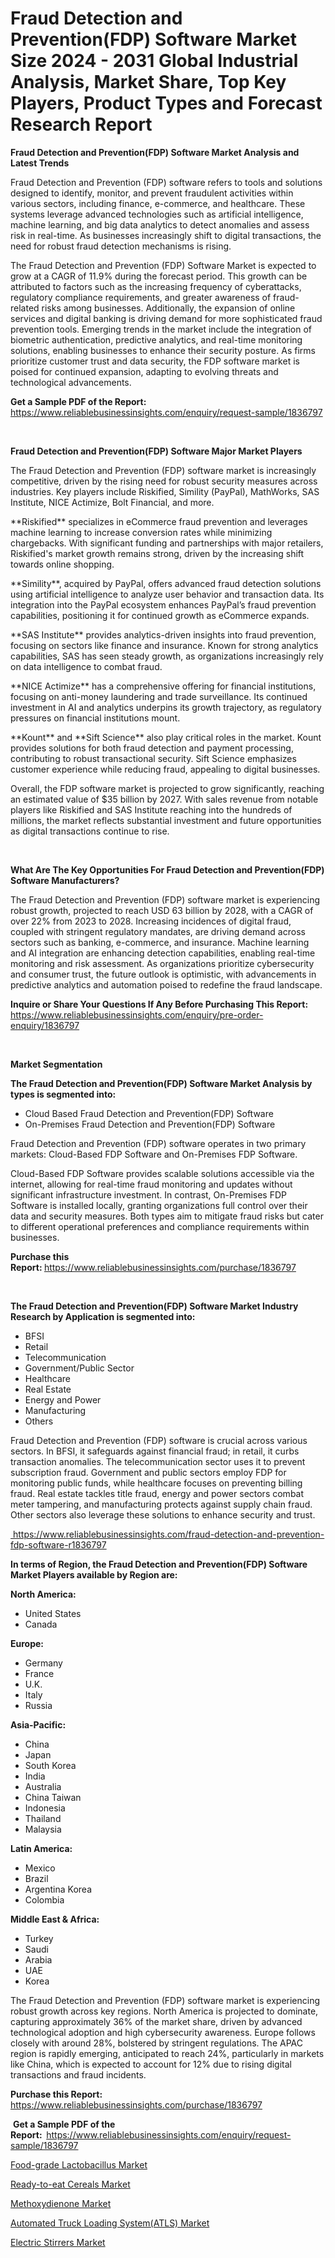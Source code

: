 <p><h1>Fraud Detection and Prevention(FDP) Software Market Size 2024 - 2031 Global Industrial Analysis, Market Share, Top Key Players, Product Types and Forecast Research Report</h1></p><p><strong>Fraud Detection and Prevention(FDP) Software Market Analysis and Latest Trends</strong></p>
<p><p>Fraud Detection and Prevention (FDP) software refers to tools and solutions designed to identify, monitor, and prevent fraudulent activities within various sectors, including finance, e-commerce, and healthcare. These systems leverage advanced technologies such as artificial intelligence, machine learning, and big data analytics to detect anomalies and assess risk in real-time. As businesses increasingly shift to digital transactions, the need for robust fraud detection mechanisms is rising.</p><p>The Fraud Detection and Prevention (FDP) Software Market is expected to grow at a CAGR of 11.9% during the forecast period. This growth can be attributed to factors such as the increasing frequency of cyberattacks, regulatory compliance requirements, and greater awareness of fraud-related risks among businesses. Additionally, the expansion of online services and digital banking is driving demand for more sophisticated fraud prevention tools. Emerging trends in the market include the integration of biometric authentication, predictive analytics, and real-time monitoring solutions, enabling businesses to enhance their security posture. As firms prioritize customer trust and data security, the FDP software market is poised for continued expansion, adapting to evolving threats and technological advancements.</p></p>
<p><strong>Get a Sample PDF of the Report:&nbsp;</strong> <a href="https://www.reliablebusinessinsights.com/enquiry/request-sample/1836797?utm_campaign=63&utm_medium=2&utm_source=Github&utm_content=ia&utm_term=19102024&utm_id=fraud-detection-and-preventionfdp-software">https://www.reliablebusinessinsights.com/enquiry/request-sample/1836797</a></p>
<p>&nbsp;</p>
<p><strong>Fraud Detection and Prevention(FDP) Software Major Market Players</strong></p>
<p><p>The Fraud Detection and Prevention (FDP) software market is increasingly competitive, driven by the rising need for robust security measures across industries. Key players include Riskified, Simility (PayPal), MathWorks, SAS Institute, NICE Actimize, Bolt Financial, and more.</p><p>**Riskified** specializes in eCommerce fraud prevention and leverages machine learning to increase conversion rates while minimizing chargebacks. With significant funding and partnerships with major retailers, Riskified's market growth remains strong, driven by the increasing shift towards online shopping.</p><p>**Simility**, acquired by PayPal, offers advanced fraud detection solutions using artificial intelligence to analyze user behavior and transaction data. Its integration into the PayPal ecosystem enhances PayPal’s fraud prevention capabilities, positioning it for continued growth as eCommerce expands.</p><p>**SAS Institute** provides analytics-driven insights into fraud prevention, focusing on sectors like finance and insurance. Known for strong analytics capabilities, SAS has seen steady growth, as organizations increasingly rely on data intelligence to combat fraud.</p><p>**NICE Actimize** has a comprehensive offering for financial institutions, focusing on anti-money laundering and trade surveillance. Its continued investment in AI and analytics underpins its growth trajectory, as regulatory pressures on financial institutions mount.</p><p>**Kount** and **Sift Science** also play critical roles in the market. Kount provides solutions for both fraud detection and payment processing, contributing to robust transactional security. Sift Science emphasizes customer experience while reducing fraud, appealing to digital businesses.</p><p>Overall, the FDP software market is projected to grow significantly, reaching an estimated value of $35 billion by 2027. With sales revenue from notable players like Riskified and SAS Institute reaching into the hundreds of millions, the market reflects substantial investment and future opportunities as digital transactions continue to rise.</p></p>
<p>&nbsp;</p>
<p><strong>What Are The Key Opportunities For Fraud Detection and Prevention(FDP) Software Manufacturers?</strong></p>
<p><p>The Fraud Detection and Prevention (FDP) software market is experiencing robust growth, projected to reach USD 63 billion by 2028, with a CAGR of over 22% from 2023 to 2028. Increasing incidences of digital fraud, coupled with stringent regulatory mandates, are driving demand across sectors such as banking, e-commerce, and insurance. Machine learning and AI integration are enhancing detection capabilities, enabling real-time monitoring and risk assessment. As organizations prioritize cybersecurity and consumer trust, the future outlook is optimistic, with advancements in predictive analytics and automation poised to redefine the fraud landscape.</p></p>
<p><strong>Inquire or Share Your Questions If Any Before Purchasing This Report:</strong> <a href="https://www.reliablebusinessinsights.com/enquiry/pre-order-enquiry/1836797?utm_campaign=63&utm_medium=2&utm_source=Github&utm_content=ia&utm_term=19102024&utm_id=fraud-detection-and-preventionfdp-software">https://www.reliablebusinessinsights.com/enquiry/pre-order-enquiry/1836797</a></p>
<p>&nbsp;</p>
<p><strong>Market Segmentation</strong></p>
<p><strong>The Fraud Detection and Prevention(FDP) Software Market Analysis by types is segmented into:</strong></p>
<p><ul><li>Cloud Based Fraud Detection and Prevention(FDP) Software</li><li>On-Premises Fraud Detection and Prevention(FDP) Software</li></ul></p>
<p><p>Fraud Detection and Prevention (FDP) software operates in two primary markets: Cloud-Based FDP Software and On-Premises FDP Software. </p><p>Cloud-Based FDP Software provides scalable solutions accessible via the internet, allowing for real-time fraud monitoring and updates without significant infrastructure investment. In contrast, On-Premises FDP Software is installed locally, granting organizations full control over their data and security measures. Both types aim to mitigate fraud risks but cater to different operational preferences and compliance requirements within businesses.</p></p>
<p><strong>Purchase this Report:&nbsp;</strong><a href="https://www.reliablebusinessinsights.com/purchase/1836797?utm_campaign=63&utm_medium=2&utm_source=Github&utm_content=ia&utm_term=19102024&utm_id=fraud-detection-and-preventionfdp-software">https://www.reliablebusinessinsights.com/purchase/1836797</a></p>
<p>&nbsp;</p>
<p><strong>The Fraud Detection and Prevention(FDP) Software Market Industry Research by Application is segmented into:</strong></p>
<p><ul><li>BFSI</li><li>Retail</li><li>Telecommunication</li><li>Government/Public Sector</li><li>Healthcare</li><li>Real Estate</li><li>Energy and Power</li><li>Manufacturing</li><li>Others</li></ul></p>
<p><p>Fraud Detection and Prevention (FDP) software is crucial across various sectors. In BFSI, it safeguards against financial fraud; in retail, it curbs transaction anomalies. The telecommunication sector uses it to prevent subscription fraud. Government and public sectors employ FDP for monitoring public funds, while healthcare focuses on preventing billing fraud. Real estate tackles title fraud, energy and power sectors combat meter tampering, and manufacturing protects against supply chain fraud. Other sectors also leverage these solutions to enhance security and trust.</p></p>
<p><a href="https://www.reliablebusinessinsights.com/fraud-detection-and-prevention-fdp-software-r1836797?utm_campaign=63&utm_medium=2&utm_source=Github&utm_content=ia&utm_term=19102024&utm_id=fraud-detection-and-preventionfdp-software">&nbsp;https://www.reliablebusinessinsights.com/fraud-detection-and-prevention-fdp-software-r1836797</a></p>
<p><strong>In terms of Region, the Fraud Detection and Prevention(FDP) Software Market Players available by Region are:</strong></p>
<p>
    <p> <strong> North America: </strong>
        <ul>
            <li>United States</li>
            <li>Canada</li>
        </ul>
        </p> 
    <p> <strong> Europe: </strong>
        <ul>
            <li>Germany</li>
            <li>France</li>
            <li>U.K.</li>
            <li>Italy</li>
            <li>Russia</li>
        </ul>
        </p> 
    <p> <strong> Asia-Pacific: </strong>
        <ul>
            <li>China</li>
            <li>Japan</li>
            <li>South Korea</li>
            <li>India</li>
            <li>Australia</li>
            <li>China Taiwan</li>
            <li>Indonesia</li>
            <li>Thailand</li>
            <li>Malaysia</li>
        </ul>
        </p> 
    <p> <strong> Latin America: </strong>
        <ul>
            <li>Mexico</li>
            <li>Brazil</li>
            <li>Argentina Korea</li>
            <li>Colombia</li>
        </ul>
        </p> 
    <p> <strong> Middle East & Africa: </strong>
        <ul>
            <li>Turkey</li>
            <li>Saudi</li>
            <li>Arabia</li>
            <li>UAE</li>
            <li>Korea</li>
        </ul>
    </p>
    </p>
<p><p>The Fraud Detection and Prevention (FDP) software market is experiencing robust growth across key regions. North America is projected to dominate, capturing approximately 36% of the market share, driven by advanced technological adoption and high cybersecurity awareness. Europe follows closely with around 28%, bolstered by stringent regulations. The APAC region is rapidly emerging, anticipated to reach 24%, particularly in markets like China, which is expected to account for 12% due to rising digital transactions and fraud incidents.</p></p>
<p><strong>Purchase this Report: </strong><a href="https://www.reliablebusinessinsights.com/purchase/1836797?utm_campaign=63&utm_medium=2&utm_source=Github&utm_content=ia&utm_term=19102024&utm_id=fraud-detection-and-preventionfdp-software">https://www.reliablebusinessinsights.com/purchase/1836797</a></p>
<p>&nbsp;<strong>Get a Sample PDF of the Report:&nbsp;&nbsp;</strong><a href="https://www.reliablebusinessinsights.com/enquiry/request-sample/1836797?utm_campaign=63&utm_medium=2&utm_source=Github&utm_content=ia&utm_term=19102024&utm_id=fraud-detection-and-preventionfdp-software">https://www.reliablebusinessinsights.com/enquiry/request-sample/1836797</a></p>
<p><strong></strong></p>
<p><p><a href="https://www.linkedin.com/pulse/food-grade-lactobacillus-market-trends-insights-type-application-8pgnf?utm_campaign=63&utm_medium=2&utm_source=Github&utm_content=ia&utm_term=19102024&utm_id=fraud-detection-and-preventionfdp-software">Food-grade Lactobacillus Market</a></p><p><a href="https://www.linkedin.com/pulse/emerging-ready-to-eat-cereals-market-opportunities-analysis-investors-1phjf?utm_campaign=63&utm_medium=2&utm_source=Github&utm_content=ia&utm_term=19102024&utm_id=fraud-detection-and-preventionfdp-software">Ready-to-eat Cereals Market</a></p><p><a href="https://medium.com/@akrenkthongy/methoxydienone-market-outlook-current-assessment-and-future-projections-2024-2031-70881e15252a?utm_campaign=63&utm_medium=2&utm_source=Github&utm_content=ia&utm_term=19102024&utm_id=fraud-detection-and-preventionfdp-software">Methoxydienone Market</a></p><p><a href="https://github.com/rovj3gerson/Market-Research-Report-List-1/blob/main/automated-truck-loading-systematls-market.md?utm_campaign=63&utm_medium=2&utm_source=Github&utm_content=ia&utm_term=19102024&utm_id=fraud-detection-and-preventionfdp-software">Automated Truck Loading System(ATLS) Market</a></p><p><a href="https://issuu.com/reportprime-2/docs/electric-stirrers-market-size-2030._a331fbe9b0bfb2?utm_campaign=63&utm_medium=2&utm_source=Github&utm_content=ia&utm_term=19102024&utm_id=fraud-detection-and-preventionfdp-software">Electric Stirrers Market</a></p></p>